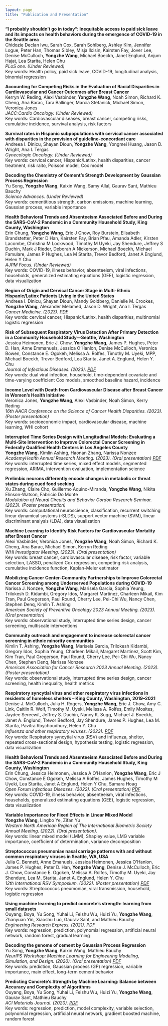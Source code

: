 ```yaml
---
layout: page
title: "Publication and Presentation"
---
```


__“I probably shouldn’t go in today”: Inequitable access to paid sick leave and its impacts on health behaviors during the emergence of COVID-19 in the Seattle area__ \
Chidozie Declan Iwu, Sarah Cox, Sarah Sohlberg, Ashley Kim, Jennifer Logue, Peter Han, Thomas Sibley, Misja Ilcisin, Kairsten Fay, Jover Lee, Denise McCulloch, __Yongzhe Wang__, Michael Boeckh, Janet Englund, Anjum Hajat, Lea Starita, Helen Chu \
_PLoS one. (Under Reviewed)_ \
Key words: Health policy, paid sick leave, COVID-19, longitudinal analysis, binomial regression

__Accounting for Competing Risks in the Evaluation of Racial Disparities in Cardiovascular and Cancer Outcomes after Breast Cancer__ \
Kerryn W. Reding, Alexi Vasbinder, __Yongzhe Wang__, Noah Simon, Richard K. Cheng, Ana Barac, Tara Ballinger, Marcia Stefanick, Michael Simon, Veronica Jones \
_JACC:Cardio Oncology. (Under Reviewed)_ \
Key words: Cardiovascular diseases, breast cancer, competing risks, cumulative incidence, survival analysis, risk factors

__Survival rates in Hispanic subpopulations with cervical cancer associated with disparities in the provision of guideline-concordant care__ \
Andreea I. Dinicu, Shayan Dioun, __Yongzhe Wang__, Yongmei Huang, Jason D. Wright, Ana I. Tergas \
_Gynecologic Oncology. (Under Reviewed)_ \
Key words: cervical cancer, Hispanic/Latinx, health disparities, cancer treatment, risk raito, Poisson model, Cox model

__Decoding the Chemistry of Cement’s Strength Development by Gaussian Process Regression__ \
Yu Song, __Yongzhe Wang__, Kaixin Wang, Samy Allal, Gaurav Sant, Mathieu Bauchy \
_Science Advances. (Under Reviewed)_ \
Key words: cementitious strength, carbon emissions, machine learning, Gaussian process, variable importance

__Health Behavioral Trends and Absenteeism Associated Before and During the SARS-CoV-2 Pandemic in a Community Household Study, King County, Washington__ \
Erin Chung, __Yongzhe Wang__, Eric J Chow, Roy Burstein, Elisabeth Brandstetter, Peter D Han, Kairsten Fay, Brian Pfau, Amanda Adler, Kirsten Lacombe, Christina M Lockwood, Timothy M Uyeki, Jay Shendure, Jeffrey S Duchin, Mark J Rieder, Deborah A Nickerson, Michael Boeckh, Michael Famulare, James P Hughes, Lea M Starita, Trevor Bedford, Janet A Englund, Helen Y Chu \
_AJPM Focus. (Under Reviewed)_ \
Key words: COVID-19, illness behavior, absenteeism, viral infections, households, generalized estimating equations (GEE), logistic regression, data visualization

__Region of Origin and Cervical Cancer Stage in Multi-Ethnic Hispanic/Latinx Patients Living in the United States__ \
Andreea I. Dinicu, Shayan Dioun, Mandy Goldberg, Danielle M. Crookes, __Yongzhe Wang__, Alexander Melamed, Jason D. Wright, Ana I. Tergas \
_Cancer Medicine. (2023)._ [_PDF_](https://onlinelibrary.wiley.com/doi/10.1002/cam4.6697)\
Key words: cervical cancer, Hispanic/Latinx, health disparities, multinomial logistic regression

__Risk of Subsequent Respiratory Virus Detection After Primary Detection in a Community Household Study—Seattle, Washington__ \
Jessica Heimonen, Eric J. Chow, __Yongzhe Wang__, James P. Hughes, Peter D. Han, Anne Emmanuels, Jessica O’Hanlon, Denise McCulloch, Veronica Bowen, Constance E. Ogokeh, Melissa A. Rolfes, Timothy M. Uyeki, MPP, Michael Boeckh, Trevor Bedford, Lea Starita, Janet A. Englund, Helen Y. Chu \
_Journal of Infectious Diseases. (2023)._ [_PDF_](https://doi.org/10.1093/infdis/jiad305)\
Key words: dual viral infection, household, time-dependent covariate and time-varying coefficient Cox models, smoothed baseline hazard, incidence

__Income Level with Death from Cardiovascular Disease after Breast Cancer in Women’s Health Initiative__ \
Veronica Jones, __Yongzhe Wang__, Alexi Vasbinder, Noah Simon, Kerry Reding \
_16th AACR Conference on the Science of Cancer Health Disparities. (2023). (Poster presentation)_ \
Key words: socioeconomic impact, cardiovascular disease, machine learning, WHI cohort

__Interrupted Time Series Design with Longitudinal Models: Evaluating a Multi-Site Intervention to Improve Colorectal Cancer Screening in Federally Qualified Health Centers in Los Angeles County__ \
__Yongzhe Wang__, Kimlin Ashing, Haonan Zhang, Narissa Nonzee \
_AcademyHealth Annual Research Meeting. (2023). (Oral presentation)_ [_PDF_](https://academyhealth.confex.com/academyhealth/2023arm/meetingapp.cgi/Paper/59138)\
Key words: interrupted time series, mixed effect models, segmented regression, ARIMA, intervention evaluation, implementation science

__Prelimbic neurons differently encode changes in metabolic or threat states during cued food seeking__ \
Xu Zhang, Claire Cho, Guillermo Aquino-Miranda, __Yongzhe Wang__, Nikita Elinson-Watson, Fabricio Do Monte \
_Modulation of Neural Circuits and Behavior Gordon Research Seminar. (2023). (Poster presentation)_ \
Key words: computational neuroscience, classification, recurrent switching linear dynamical systems (rSLDS), support vector machine (SVM), linear discriminant analysis (LDA), data visualization

__Machine Learning to Identify Risk Factors for Cardiovascular Mortality after Breast Cancer__ \
Alexi Vasbinder, Veronica Jones, __Yongzhe Wang__, Noah Simon, Richard K. Cheng, Ana Barac, Michael Simon, Kerryn Reding \
_WHI Investigator Meeting. (2023). (Oral presentation)_ \
Key words: breast cancer, cardiovascular disease, risk factor, variable selection, LASSO, penalized Cox regression, competing risk analysis, cumulative incidence function, Kaplan-Meier estimator

__Mobilizing Cancer Center-Community Partnerships to Improve Colorectal Cancer Screening among Underserved Populations during COVID-19__ \
Narissa J. Nonzee, __Yongzhe Wang__, Marisela Garcia, Sophia Yeung, Trilokesh D. Kidambi, Gregory Idos, Margaret Martinez, Charleen Mikail, Kim Tran, Paul Gregerson, Paul Round, Cherry Lee, Pei-Chi Wu, Nancy Chen, Stephen Denq, Kimlin T. Ashing \
_American Society of Preventive Oncology 2023 Annual Meeting. (2023). (Oral presentation)_ \
Key words: observational study, interrupted time series design, cancer screening, multiscale interventions

__Community outreach and engagement to increase colorectal cancer screening in ethnic minority communities__ \
Kimlin T. Ashing, __Yongzhe Wang__, Marisela Garcia, Trilokesh Kidambi, Gregory Idos, Sophia Yeung, Charleen Mikail, Margaret Martinez, Scott Kim, Kim Tran, Paul Gregerson, Paul Round, Cherry Lee, Pei-Chi Wu, Nancy Chen, Stephen Denq, Narissa Nonzee \
_American Association for Cancer Research 2023 Annual Meeting. (2023). (Poster presentation)_ \
Key words: observational study, interrupted time series design, cancer screening, health inequality, health metrics

__Respiratory syncytial virus and other respiratory virus infections in residents of homeless shelters – King County, Washington, 2019–2021__ \
Denise J. McCulloch, Julia H. Rogers, __Yongzhe Wang__, Eric J. Chow, Amy C. Link, Caitlin R. Wolf, Timothy M. Uyeki, Melissa A. Rolfes, Emily Mosites, Jaydee Sereewit, Jeﬀrey S. Duchin, Nancy K. Sugg, Michael J. Boeckh, Janet A. Englund, Trevor Bedford, Jay Shendure, James P. Hughes, Lea M. Starita, Pavitra Roychoudhury, Helen Y. Chu \
_Inﬂuenza and other respiratory viruses. (2023)._ [_PDF_](https://onlinelibrary.wiley.com/doi/10.1111/irv.13166) \
Key words: Respiratory syncytial virus (RSV) and influenza, shelter, repeated cross-sectional design, hypothesis testing, logistic regression, data visualization

__Health Behavioral Trends and Absenteeism Associated Before and During the SARS-CoV-2 Pandemic in a Community Household Study, King County, Washington__ \
Erin Chung, Jessica Heimonen, Jessica A O’Hanlon, __Yongzhe Wang__, Eric J Chow, Constance E Ogokeh, Melissa A Rolfes, James Hughes, Timothy M Uyeki, Lea Starita, Janet A Englund, Helen Y Chu, Samara Hoag \
_Open Forum Infectious Diseases. (2022). (Oral presentation)_ [_PDF_](https://academic.oup.com/ofid/article/9/Supplement_2/ofac492.1531/6903759) \
Key words: COVID-19, illness behavior, absenteeism, viral infections, households, generalized estimating equations (GEE), logistic regression, data visualization

__Variable Importance for Fixed Effects in Linear Mixed Model__ \
__Yongzhe Wang__, Lingbo Ye, Zifan Yu \
_Western North American Region of The International Biometric Society Annual Meeting. (2022). (Oral presentation)._ \
Key words: linear mixed model (LMM), Shapley value, LMG variable importance, coefficient of determination, variance decomposition

__Streptococcus pneumoniae nasal carriage patterns with and without common respiratory viruses in Seattle, WA, USA__ \
Julia C. Bennett, Anne Emanuels, Jessica Heimonen, Jessica O’Hanlon, James P. Hughes, Peter D. Han, __Yongzhe Wang__, Denise J. McCulloch, Eric J. Chow, Constance E. Ogokeh, Melissa A. Rolfes, Timothy M. Uyeki, Jay Shendure, Lea M. Starita, Janet A. Englund, Helen Y. Chu \
_12th International RSV Symposium. (2022). (Poster presentation)_ [_PDF_](https://isirv.org/site/images/conferences/RSV/RSV2022/RSV_2022_Abstracts_POSTERS%20Rev%20Dec22.pdf) \
Key words: Streptococcus pneumoniae, viral transmission, household, logistic regression

__Using machine learning to predict concrete’s strength: learning from small datasets__ \
Ouyang, Boya, Yu Song, Yuhai Li, Feishu Wu, Huizi Yu, __Yongzhe Wang__, Zhanyuan Yin, Xiaoshu Luo, Gaurav Sant, and Mathieu Bauchy \
_Engineering Research Express. (2021)._ [_PDF_](https://iopscience.iop.org/article/10.1088/2631-8695/abe344/meta) \
Key words: regression, prediction, polynomial regression, artificial neural network, random forest, gradual learning

__Decoding the genome of cement by Gaussian Process Regression__ \
Yu Song, __Yongzhe Wang__, Kaixin Wang, Mathieu Bauchy \
_NeurIPS Workshop: Machine Learning for Engineering Modeling, Simulation, and Design. (2020). (Oral presentation)_ [_PDF_](https://ml4eng.github.io/camera_readys/38.pdf) \
Key words: prediction, Gaussian process (GP) regression, variable importance, main effect, long-term cement behavior

__Predicting Concrete’s Strength by Machine Learning: Balance between Accuracy and Complexity of Algorithms__ \
Ouyang, Boya, Yu Song, Yuhai Li, Feishu Wu, Huizi Yu, __Yongzhe Wang__, Gaurav Sant, Mathieu Bauchy \
_ACI Materials Journal. (2020)._ [_PDF_](https://par.nsf.gov/biblio/10296333) \
Key words: regression, prediction, model complexity, variable selection, polynomial regression, artificial neural network, gradient boosted machine, random forest


